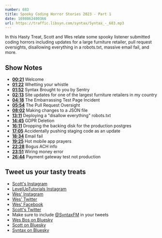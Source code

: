 ```yaml
---
number: 683
title: Spooky Coding Horror Stories 2023 - Part 1
date: 1698062400366
url: https://traffic.libsyn.com/syntax/Syntax_-_683.mp3
---
```


In this Hasty Treat, Scott and Wes relate some spooky listener submitted coding horrors including updates for a large furniture retailer, pull request oversights, disallowing everything in a robots.txt, massive email fail, and more.

## Show Notes

- **[00:21](#t=00:21)** Welcome
- **[01:22](#t=01:22)** Whetting your whistle
- **[01:52](#t=01:52)** Syntax Brought to you by Sentry
- **[02:13](#t=02:13)** Site updates for one of the largest furniture retailers in my country
- **[04:18](#t=04:18)** The Embarrassing Test Page Incident
- **[05:54](#t=05:54)** The Pull Request Oversight
- **[08:02](#t=08:02)** Making changes to a JSON file
- **[13:11](#t=13:11)** Deploying a "disallow everything" robots.txt
- **[14:45](#t=14:45)** GDPR Deletion
- **[16:11](#t=16:11)** Dropping the backing disk for the production postgres
- **[17:05](#t=17:05)** Accidentally pushing staging code as an update
- **[18:34](#t=18:34)** Email fail
- **[19:25](#t=19:25)** Hot mobile app prayers
- **[22:28](#t=22:28)** Bogus ACH info
- **[23:51](#t=23:51)** Wiring money error
- **[26:44](#t=26:44)** Payment gateway test not production

## Tweet us your tasty treats

- [Scott's Instagram](https://www.instagram.com/stolinski/)
- [LevelUpTutorials Instagram](https://www.instagram.com/LevelUpTutorials/)
- [Wes' Instagram](https://www.instagram.com/wesbos/)
- [Wes' Twitter](https://twitter.com/wesbos)
- [Wes' Facebook](https://www.facebook.com/wesbos.developer)
- [Scott's Twitter](https://twitter.com/stolinski)
- Make sure to include [@SyntaxFM](https://twitter.com/SyntaxFM) in your tweets
- [Wes Bos on Bluesky](https://bsky.app/profile/wesbos.com)
- [Scott on Bluesky](https://bsky.app/profile/tolin.ski)
- [Syntax on Bluesky](https://bsky.app/profile/syntax.fm)
